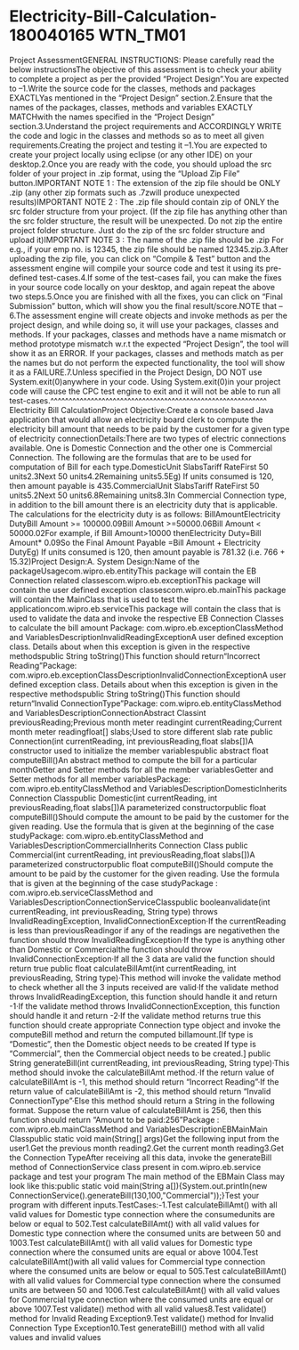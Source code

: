 # Electricity-Bill-Calculation-180040165 WTN_TM01
Project AssessmentGENERAL INSTRUCTIONS: Please carefully read the below instructionsThe objective of this assessment is to check your ability to complete a project as per the provided “Project Design”.You are expected to –1.Write the source code for the classes, methods and packages EXACTLYas mentioned in the “Project Design” section.2.Ensure that the names of the packages, classes, methods and variables EXACTLY MATCHwith the names specified in the “Project Design” section.3.Understand the project requirements and ACCORDINGLY WRITE the code and logic in the classes and methods so as to meet all given requirements.Creating the project and testing it –1.You  are  expected  to  create  your  project  locally  using  eclipse  (or  any  other  IDE)  on  your desktop.2.Once  you  are  ready  with  the  code,  you  should  upload  the  src  folder  of  your  project  in  .zip format, using the “Upload Zip File” button.IMPORTANT NOTE 1 : The extension of the zip file should be ONLY .zip (any other zip formats such as .7zwill produce unexpected results)IMPORTANT NOTE 2 : The .zip file should contain zip of ONLY the src folder structure from your  project.  (If  the  zip  file  has  anything  other  than  the  src  folder  structure,  the  result  will  be unexpected. Do not zip the entire project folder structure. Just do the zip of the src folder structure and upload it)IMPORTANT NOTE 3 : The name of the .zip file  should be <your employee number>.zip For e.g., if your emp no. is 12345, the zip file should be named 12345.zip.3.After uploading the zip file, you can click on “Compile & Test” button and the assessment engine will compile your source code and test it using its pre-defined test-cases.4.If  some  of  the  test-cases  fail,  you  can  make  the  fixes  in  your  source  code  locally  on  your desktop, and again repeat the above two steps.5.Once you are finished with all the fixes, you can click on “Final Submission” button, which will show you the final result/score.NOTE that –6.The assessment engine will create objects and invoke methods as per the project design, and while  doing  so,  it  will  use  your  packages,  classes  and  methods.  If  your  packages,  classes  and methods  have  a  name  mismatch  or  method  prototype  mismatch  w.r.t  the  expected  “Project Design”, the tool will show it as an ERROR. If your packages, classes and methods match as per the names but do not perform the expected functionality, the tool will show it as a FAILURE.7.Unless specified in the Project Design, DO NOT use System.exit(0)anywhere in your code. Using System.exit(0)in your project code will cause the CPC test engine to exit and it will not be able to run all test-cases.^^^^^^^^^^^^^^^^^^^^^^^^^^^^^^^^^^^^^^^^^^^^^^^^^^^^^^^^^^^
Electricity Bill CalculationProject Objective:Create a console based Java application that would allow an electricity board clerk to compute the electricity bill amount that needs to be paid by the customer for a given type of electricity connectionDetails:There are two types of electric connections available. One is Domestic Connection and the other one is Commercial Connection. The following are the formulas that are to be used for computation of Bill for each type.DomesticUnit SlabsTariff RateFirst 50 units2.3Next 50 units4.2Remaining units5.5Eg) If units consumed is 120, then amount payable is 435.CommercialUnit SlabsTariff RateFirst 50 units5.2Next 50 units6.8Remaining units8.3In Commercial Connection type, in addition to the bill amount there is an electricity duty that is applicable. The calculations for the electricity duty is as follows:
BillAmountElectricity DutyBill Amount >= 100000.09Bill Amount >=50000.06Bill Amount < 50000.02For example, if Bill Amount>10000 thenElectricity Duty=Bill Amount* 0.09So the Final Amount Payable =Bill Amount + Electricity DutyEg) If units consumed is 120, then amount payable is 781.32 (i.e. 766 + 15.32)Project Design:A. System Design:Name of the packageUsagecom.wipro.eb.entityThis package will contain the EB Connection related classescom.wipro.eb.exceptionThis package will contain the user defined exception classescom.wipro.eb.mainThis package will contain the MainClass that is used to test the applicationcom.wipro.eb.serviceThis package will contain the class that is used to validate the data and invoke the respective EB Connection Classes to calculate the bill amount
Package: com.wipro.eb.exceptionClassMethod and VariablesDescriptionInvalidReadingExceptionA user defined exception class. Details about when this exception is given in the respective methodspublic String toString()This function should return“Incorrect Reading”Package: com.wipro.eb.exceptionClassDescriptionInvalidConnectionExceptionA user defined exception class. Details about when this exception is given in the respective methodspublic String toString()This function should return“Invalid ConnectionType”Package: com.wipro.eb.entityClassMethod and VariablesDescriptionConnectionAbstract Classint previousReading;Previous month meter readingint currentReading;Current month meter readingfloat[] slabs;Used to store different slab rate
public Connection(int currentReading, int previousReading,float slabs[])A constructor used to initialize the member variablespublic abstract float computeBill()An abstract method to compute the bill for a particular monthGetter and Setter methods for all the member variablesGetter and Setter methods for all member variablesPackage: com.wipro.eb.entityClassMethod and VariablesDescriptionDomesticInherits Connection Classpublic Domestic(int currentReading, int previousReading,float slabs[])A parameterized constructorpublic float computeBill()Should compute the amount to be paid by the customer for the given reading. Use the formula that is given at the beginning of the case studyPackage: com.wipro.eb.entityClassMethod and VariablesDescriptionCommercialInherits Connection Class
public Commercial(int currentReading, int previousReading,float slabs[])A parameterized constructorpublic float computeBill()Should compute the amount to be paid by the customer for the given reading. Use the formula that is given at the beginning of the case studyPackage : com.wipro.eb.serviceClassMethod and VariablesDescriptionConnectionServiceClasspublic booleanvalidate(int currentReading, int previousReading, String type) throws InvalidReadingException, InvalidConnectionException·If the currentReading is less than previousReadingor if any of the readings are negativethen the function should throw InvalidReadingException·If the type is anything other than Domestic or Commercialthe function should throw InvalidConnectionException·If all the 3 data are valid the function should return true
public float calculateBillAmt(int currentReading, int previousReading, String type)·This method will invoke the validate method to check whether all the 3 inputs received are valid·If the validate method throws InvalidReadingException, this function should handle it and return -1·If the validate method throws InvalidConnectionException, this function should handle it and return -2·If the validate method returns true this function should create appropriate Connection type object and invoke the computeBill method and return the computed billamount.[If type is “Domestic”, then the Domestic object needs to be created If type is “Commercial”, then the Commercial object needs to be created.]
public String generateBill(int currentReading, int previousReading, String type)·This method should invoke the calculateBillAmt method.·If the return value of calculateBillAmt is -1, this method should return “Incorrect Reading”·If the return value of calculateBillAmt is -2, this method should return “Invalid ConnectionType”·Else this method should return a String in the following format. Suppose the return value of calculateBillAmt is 256, then this function should return “Amount to be paid:256”Package : com.wipro.eb.mainClassMethod and VariablesDescriptionEBMainMain Classpublic static void main(String[] args)Get the following input from the user1.Get the previous month reading2.Get the current month reading3.Get the Connection TypeAfter receiving all this data, invoke the generateBill method of ConnectionService class present in com.wipro.eb.service package and test your program
The main method of the EBMain Class may look like this:public static void main(String a[]){System.out.println(new ConnectionService().generateBill(130,100,"Commercial"));}Test your program with different inputs.TestCases:-1.Test calculateBillAmt() with all valid values for Domestic type connection where the consumedunits are below or equal to 502.Test calculateBillAmt() with all valid values for Domestic type connection where the consumed units are between 50 and 1003.Test calculateBillAmt() with all valid values for Domestic type connection where the consumed units are equal or above 1004.Test calculateBillAmt()with all valid values for Commercial type connection where the consumed units are below or equal to 505.Test calculateBillAmt() with all valid values for Commercial type connection where the consumed units are between 50 and 1006.Test calculateBillAmt() with all valid values for Commercial type connection where the consumed units are equal or above 1007.Test validate() method with all valid values8.Test validate() method for Invalid Reading Exception9.Test validate() method for Invalid Connection Type Exception10.Test generateBill() method with all valid values and invalid values
